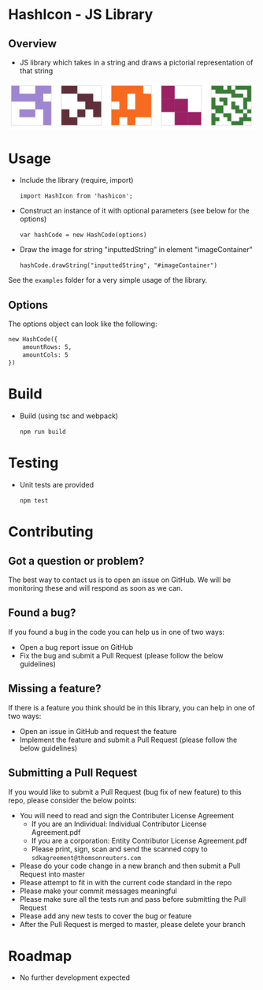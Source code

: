 # HashIcon - JS Library

## Overview
* JS library which takes in a string and draws a pictorial representation of that string

![Example Ouput](./examples/output.png)

# Usage

* Include the library (require, import)
   
   ```import HashIcon from 'hashicon';```

* Construct an instance of it with optional parameters (see below for the options) 
   
   ```var hashCode = new HashCode(options)```
* Draw the image for string "inputtedString" in element "imageContainer"

   ```hashCode.drawString("inputtedString", "#imageContainer")```

See the ```examples``` folder for a very simple usage of the library.

## Options

The options object can look like the following:

```
new HashCode({
    amountRows: 5,
    amountCols: 5
})
```

# Build
* Build (using tsc and webpack)

   ```npm run build```

# Testing
* Unit tests are provided

   ```npm test```
   
# Contributing
## Got a question or problem?

The best way to contact us is to open an issue on GitHub. We will be monitoring these and will respond as soon as we can.

## Found a bug?

If you found a bug in the code you can help us in one of two ways:

* Open a bug report issue on GitHub
* Fix the bug and submit a Pull Request (please follow the below guidelines)

## Missing a feature?

If there is a feature you think should be in this library, you can help in one of two ways:

* Open an issue in GitHub and request the feature
* Implement the feature and submit a Pull Request (please follow the below guidelines)

## Submitting a Pull Request

If you would like to submit a Pull Request (bug fix of new feature) to this repo, please consider the below points:

* You will need to read and sign the Contributer License Agreement
  * If you are an Individual: Individual Contributor License Agreement.pdf
  * If you are a corporation: Entity Contributor License Agreement.pdf
  * Please print, sign, scan and send the scanned copy to `sdkagreement@thomsonreuters.com`
* Please do your code change in a new branch and then submit a Pull Request into master
* Please attempt to fit in with the current code standard in the repo
* Please make your commit messages meaningful
* Please make sure all the tests run and pass before submitting the Pull Request
* Please add any new tests to cover the bug or feature
* After the Pull Request is merged to master, please delete your branch

# Roadmap
* No further development expected